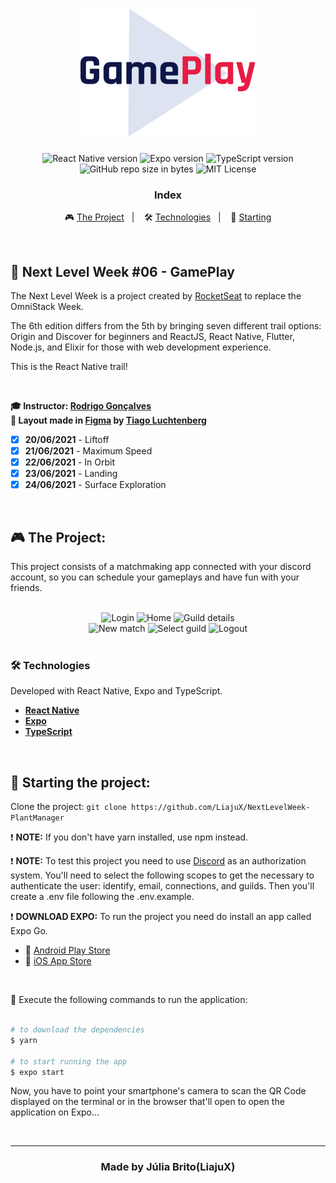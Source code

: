 <h1 align="center">
  <img src="./src/assets/logo.svg" alt="PlantManager" width="280px">
</h1>

<p align="center">  
  <img alt="React Native version" src="https://img.shields.io/badge/React_Native-v0.63.0-60dafb?style=flat&logoColor=60dafb&logo=react">
  
  <img alt="Expo version" src="https://img.shields.io/badge/Expo-v41.0.1-blue?style=flat&logo=expo">

  <img alt="TypeScript version" src="https://img.shields.io/badge/TypeScript-v4.0.0-007acc?style=flat&logoColor=007acc&logo=typescript">

  <br>
  
  <img alt="GitHub repo size in bytes" src="https://img.shields.io/github/repo-size/LiajuX/NextLevelWeek-GamePlay?color=green">
    
   <img alt="MIT License" src="https://img.shields.io/github/license/LiajuX/NextLevelWeek-GamePlay">
</p>

<h3 align="center">
  Index
</h3>

<p align="center">
  🎮 <a href="#%EF%B8%8F-the-project">The Project</a>&nbsp;&nbsp;&nbsp;|&nbsp;&nbsp;&nbsp;
  🛠 <a href="#-technologies">Technologies</a>&nbsp;&nbsp;&nbsp;|&nbsp;&nbsp;&nbsp;
  🏁 <a href="#-starting-the-project">Starting</a>
</p>

<br>

## 🚀 Next Level Week #06 - GamePlay  
The Next Level Week is a project created by [RocketSeat](https://rocketseat.com.br/) to replace the OmniStack Week. 

The 6th edition differs from the 5th by bringing seven different trail options: Origin and Discover for beginners and ReactJS, React Native, Flutter, Node.js, and Elixir for those with web development experience. 

This is the React Native trail!

<br>

**🎓  Instructor: [Rodrigo Gonçalves](https://br.linkedin.com/in/rodrigo-gon%C3%A7alves-santana)**<br>
**🎨  Layout made in [Figma](https://www.figma.com/) by [Tiago Luchtenberg](https://www.instagram.com/tiagoluchtenberg/)**<br>

- [X] **20/06/2021** - Liftoff
- [X] **21/06/2021** - Maximum Speed
- [X] **22/06/2021** - In Orbit
- [X] **23/06/2021** - Landing
- [X] **24/06/2021** - Surface Exploration

<br> 

## 🎮 The Project:

This project consists of a matchmaking app connected with your discord account, so you can schedule your gameplays and have fun with your friends.
<br>
<br>
<div align="center">
  <img src="https://user-images.githubusercontent.com/53796370/124181095-75682180-da8b-11eb-925c-804d5abb152b.png" alt="Login" width="250">
  <img src="https://user-images.githubusercontent.com/53796370/124181090-7436f480-da8b-11eb-8847-17d9a6a09f3a.png" alt="Home" width="250">
  <img src="https://user-images.githubusercontent.com/53796370/124181129-7e58f300-da8b-11eb-874a-104bfec45ae4.png" alt="Guild details" width="250">
</div>

<div align="center">
  <img src="https://user-images.githubusercontent.com/53796370/124181113-7a2cd580-da8b-11eb-92f0-ea36a40fd0cc.png" alt="New match" width="250">
  <img src="https://user-images.githubusercontent.com/53796370/124181132-7f8a2000-da8b-11eb-9682-f2e1ab308ec8.png" alt="Select guild" width="250">
  <img src="https://user-images.githubusercontent.com/53796370/124181144-82851080-da8b-11eb-9744-002858b0a332.png" alt="Logout" width="250">
</div>

<br>

### 🛠 Technologies
Developed with React Native, Expo and TypeScript.

- **[React Native](https://reactnative.dev/)**
- **[Expo](https://expo.io/)**
- **[TypeScript](https://www.typescriptlang.org/)**
<br>

## 🏁 Starting the project:

Clone the project: `git clone https://github.com/LiajuX/NextLevelWeek-PlantManager`

❗ **NOTE:** If you don't have yarn installed, use npm instead.
<br>

❗ **NOTE:** To test this project you need to use [Discord](https://discord.com/developers/applications) as an authorization system. 
You'll need to select the following scopes to get the necessary to authenticate the user: identify, email, connections, and guilds. Then you'll create a .env file following the .env.example.
<br>

❗ **DOWNLOAD EXPO:** To run the project you need do install an app called Expo Go.
<br>
- 🤖 [Android Play Store](https://play.google.com/store/apps/details?id=host.exp.exponent)
- 🍎 [iOS App Store](https://itunes.com/apps/exponent)

<br>

📱 Execute the following commands to run the application:

````zsh

# to download the dependencies
$ yarn

# to start running the app
$ expo start

````
Now, you have to point your smartphone's camera to scan the QR Code displayed on the terminal or in the browser that'll open to open the application on Expo...

<br>

---

<h3 align="center" >
  Made by Júlia Brito(LiajuX)
</h3>
